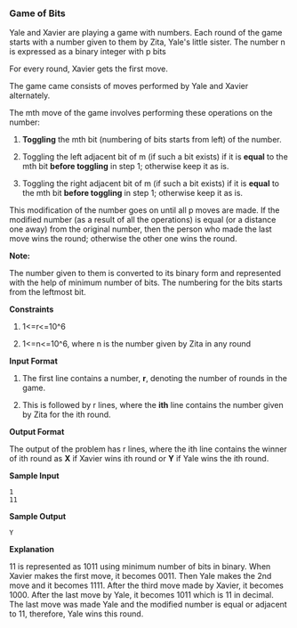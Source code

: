 ### Game of Bits

 Yale and Xavier are playing a game with numbers. Each round of the game starts with a number given to them by Zita, Yale's little sister.
The number n is expressed as a binary integer with p bits

For every round, Xavier gets the first move.

The game came consists of moves performed by Yale and Xavier alternately.

The mth move of the game involves performing these operations on the number:

1. **Toggling** the mth bit (numbering of bits starts from left) of the number.

2. Toggling the left adjacent bit of m (if such a bit exists) if it is **equal** to the mth bit **before toggling** in step 1; otherwise keep it as is.

3. Toggling the right adjacent bit of m (if such a bit exists) if it is **equal** to the mth bit **before toggling** in step 1; otherwise keep it as is.

This modification of the number goes on until all p moves are made. If the modified number (as a result of all the operations) is
equal (or a distance one away) from the original number, then the person who made the last move wins the round; otherwise the other one wins the round.


**Note:**

The number given to them is converted to its binary form and represented with the help of minimum number of bits.
The numbering for the bits starts from the leftmost bit.


**Constraints**

1. 1<=r<=10^6

2. 1<=n<=10^6, where n is the number given by Zita in any round

**Input Format**

1. The first line contains a number, **r**, denoting the number of rounds in the game.

2. This is followed by r lines, where the **ith** line contains the number given by Zita for the ith round.

**Output Format**

The output of the problem has r lines, where the ith line contains the winner of ith round as **X** if Xavier wins ith round or **Y** if Yale wins the ith round.

**Sample Input**

```
1
11
```

**Sample Output**

```
Y
```

**Explanation**

11 is represented as 1011 using minimum number of bits in binary.
When Xavier makes the first move, it becomes 0011.
Then Yale makes the 2nd move and it becomes 1111.
After the third move made by Xavier, it becomes 1000.
After the last move by Yale, it becomes 1011 which is 11 in decimal.
The last move was made Yale and the modified number is equal or adjacent to 11,
therefore, Yale wins this round.
